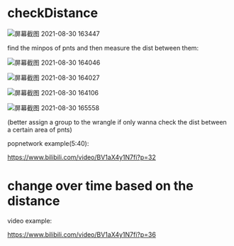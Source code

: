 # checkDistance

![屏幕截图 2021-08-30 163447](https://user-images.githubusercontent.com/63625631/131311153-c281ed2e-b9b7-430a-be22-2edeaf74eec7.jpg)

find the minpos of pnts and then measure the dist between them:

![屏幕截图 2021-08-30 164046](https://user-images.githubusercontent.com/63625631/131313731-672d4893-8478-4cab-ab78-e526403bf6c5.jpg)

![屏幕截图 2021-08-30 164027](https://user-images.githubusercontent.com/63625631/131313861-739b5328-5e1d-4a36-a632-f85b1456cb9e.jpg)

![屏幕截图 2021-08-30 164106](https://user-images.githubusercontent.com/63625631/131313869-308f4684-631d-41cd-bcfe-9888b37adeff.jpg)

![屏幕截图 2021-08-30 165558](https://user-images.githubusercontent.com/63625631/131313940-0da117f3-de7f-43fd-a679-fd213f6c8606.jpg)

(better assign a group to the wrangle if only wanna check the dist between a certain area of pnts)




popnetwork example(5:40): 

https://www.bilibili.com/video/BV1aX4y1N7fi?p=32

# change over time based on the distance

video example:

https://www.bilibili.com/video/BV1aX4y1N7fi?p=36


